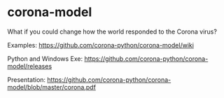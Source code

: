 # corona-model
What if you could change how the world responded to the Corona virus?

Examples:
https://github.com/corona-python/corona-model/wiki

Python and Windows Exe:
https://github.com/corona-python/corona-model/releases

Presentation:
https://github.com/corona-python/corona-model/blob/master/corona.pdf

